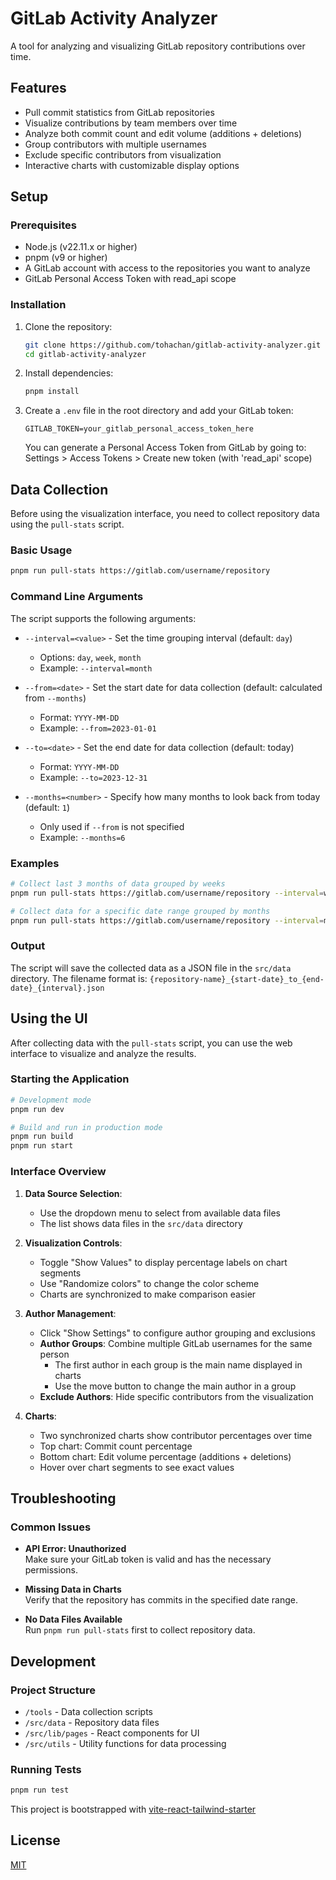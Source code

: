 # GitLab Activity Analyzer

A tool for analyzing and visualizing GitLab repository contributions over time.

## Features

- Pull commit statistics from GitLab repositories
- Visualize contributions by team members over time
- Analyze both commit count and edit volume (additions + deletions)
- Group contributors with multiple usernames
- Exclude specific contributors from visualization
- Interactive charts with customizable display options

## Setup

### Prerequisites

- Node.js (v22.11.x or higher)
- pnpm (v9 or higher)
- A GitLab account with access to the repositories you want to analyze
- GitLab Personal Access Token with read_api scope

### Installation

1. Clone the repository:
   ```bash
   git clone https://github.com/tohachan/gitlab-activity-analyzer.git
   cd gitlab-activity-analyzer
   ```

2. Install dependencies:
   ```bash
   pnpm install
   ```

3. Create a `.env` file in the root directory and add your GitLab token:
   ```
   GITLAB_TOKEN=your_gitlab_personal_access_token_here
   ```

   You can generate a Personal Access Token from GitLab by going to:
   Settings > Access Tokens > Create new token (with 'read_api' scope)

## Data Collection

Before using the visualization interface, you need to collect repository data using the `pull-stats` script.

### Basic Usage

```bash
pnpm run pull-stats https://gitlab.com/username/repository
```

### Command Line Arguments

The script supports the following arguments:

- `--interval=<value>` - Set the time grouping interval (default: `day`)
  - Options: `day`, `week`, `month`
  - Example: `--interval=month`

- `--from=<date>` - Set the start date for data collection (default: calculated from `--months`)
  - Format: `YYYY-MM-DD`
  - Example: `--from=2023-01-01`

- `--to=<date>` - Set the end date for data collection (default: today)
  - Format: `YYYY-MM-DD`
  - Example: `--to=2023-12-31`

- `--months=<number>` - Specify how many months to look back from today (default: `1`)
  - Only used if `--from` is not specified
  - Example: `--months=6`

### Examples

```bash
# Collect last 3 months of data grouped by weeks
pnpm run pull-stats https://gitlab.com/username/repository --interval=week --months=3

# Collect data for a specific date range grouped by months
pnpm run pull-stats https://gitlab.com/username/repository --interval=month --from=2022-01-01 --to=2022-12-31
```

### Output

The script will save the collected data as a JSON file in the `src/data` directory. The filename format is:
`{repository-name}_{start-date}_to_{end-date}_{interval}.json`

## Using the UI

After collecting data with the `pull-stats` script, you can use the web interface to visualize and analyze the results.

### Starting the Application

```bash
# Development mode
pnpm run dev

# Build and run in production mode
pnpm run build
pnpm run start
```

### Interface Overview

1. **Data Source Selection**:
   - Use the dropdown menu to select from available data files
   - The list shows data files in the `src/data` directory

2. **Visualization Controls**:
   - Toggle "Show Values" to display percentage labels on chart segments
   - Use "Randomize colors" to change the color scheme
   - Charts are synchronized to make comparison easier

3. **Author Management**:
   - Click "Show Settings" to configure author grouping and exclusions
   - **Author Groups**: Combine multiple GitLab usernames for the same person
     - The first author in each group is the main name displayed in charts
     - Use the move button to change the main author in a group
   - **Exclude Authors**: Hide specific contributors from the visualization

4. **Charts**:
   - Two synchronized charts show contributor percentages over time
   - Top chart: Commit count percentage
   - Bottom chart: Edit volume percentage (additions + deletions)
   - Hover over chart segments to see exact values

## Troubleshooting

### Common Issues

- **API Error: Unauthorized**  
  Make sure your GitLab token is valid and has the necessary permissions.

- **Missing Data in Charts**  
  Verify that the repository has commits in the specified date range.

- **No Data Files Available**  
  Run `pnpm run pull-stats` first to collect repository data.

## Development

### Project Structure

- `/tools` - Data collection scripts
- `/src/data` - Repository data files
- `/src/lib/pages` - React components for UI
- `/src/utils` - Utility functions for data processing

### Running Tests

```bash
pnpm run test
```

This project is bootstrapped with [vite-react-tailwind-starter](https://vite-react-tailwind-starter.sznm.dev/)

## License

[MIT](LICENSE)
